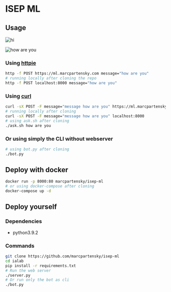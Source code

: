 # ISEP ML

## Usage
![hi](https://cdn.discordapp.com/attachments/729992302575091718/820346968995266611/ialab.png)

![how are you](https://cdn.discordapp.com/attachments/729992302575091718/820347299838033960/howareyou.png)

### Using [httpie](https://httpie.io/)
```sh
http -f POST https://ml.marcpartensky.com message="how are you"
# running locally after cloning the repo
http -f POST localhost:8000 message="how are you"
```
### Using [curl](https://curl.se/)
```sh
curl -sX POST -F message="message how are you" https://ml.marcpartensky.com
# running locally after cloning
curl -sX POST -F message="message how are you" localhost:8000
# using ask.sh after cloning
./ask.sh how are you
```

### Or using simply the CLI without webserver
```sh
# using bot.py after cloning
./bot.py
```

## Deploy with docker
```sh
docker run -p 8000:80 marcpartensky/isep-ml
# or using docker-compose after cloning
docker-compose up -d
```

## Deploy yourself

### Dependencies
* python3.9.2

### Commands
```sh
git clone https://github.com/marcpartensky/isep-ml
cd ialab
pip install -r requirements.txt
# Run the web server
./server.py
# Or run only the bot as cli
./bot.py
```
